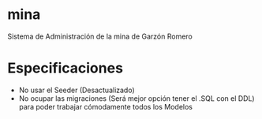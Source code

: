 # mina
 Sistema de Administración de la mina de Garzón Romero

# Especificaciones
- No usar el Seeder (Desactualizado)
- No ocupar las migraciones (Será mejor opción tener el .SQL con el DDL) para poder trabajar cómodamente todos los Modelos